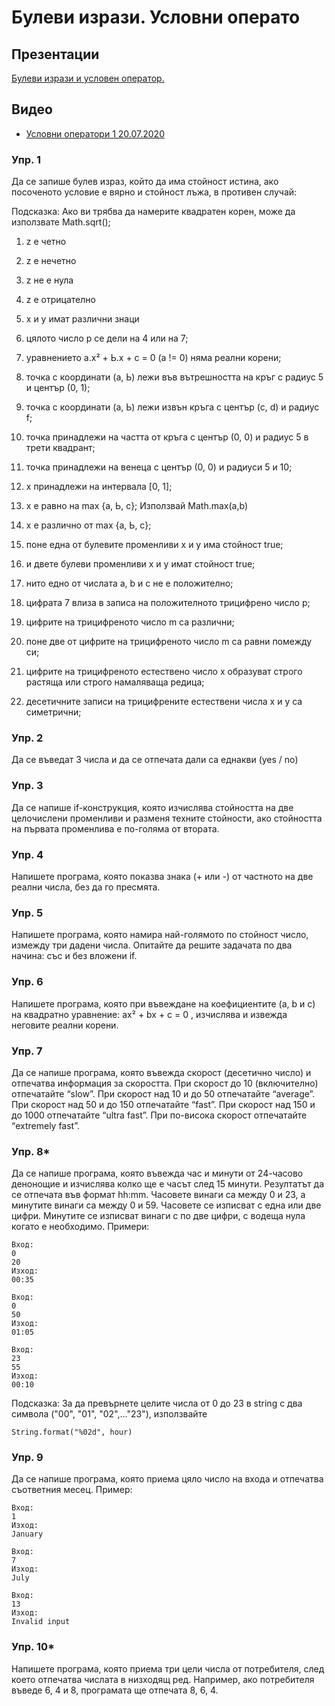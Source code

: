 # Булеви изрази. Условни операто

## Презентации
[Булеви изрази и условен оператор.](https://docs.google.com/presentation/d/1iNaNd5_vMVou-vEn3_s4YnuEcHGHn7YN7CjwZRrVzug/edit?usp=sharing)

## Видео
* [Условни оператори 1 20.07.2020](https://youtu.be/u4hhQFLa7XU)

### Упр. 1
Да се запише  булев  израз,  който да има стойност истина,  ако  посоченото условие е вярно и стойност лъжа, в противен случай:

Подсказка: Ако ви трябва да намерите квадратен корен, може да използвате Math.sqrt();

1) z е четно

2) z e нечетно

3) z не е нула

4) z е отрицателно

5) x и y имат различни знаци

6) цялото число р се дели на 4 или на 7;

7) уравнението а.х² + Ь.х + с = 0 (а != 0) няма реални корени;

8) точка с координати (а, Ь) лежи във вътрешността на кръг с радиус 5 и център (0,  1);

9) точка с координати (а, Ь) лежи извън кръга с център (с, d) и радиус f;

10) точка принадлежи на частта от кръга с център (0, 0) и радиус 5 в трети квадрант;

11) точка принадлежи на венеца с център (0, 0) и радиуси 5 и 10;

12) х принадлежи на интервала [0, 1];

13) х е равно на max {а, Ь, с}; Използвай Math.max(a,b)

14) х е различно от max {а, Ь, с};

15) поне една от булевите променливи х и у има стойност true;

16) и двете булеви променливи х и у имат стойност true;

17) нито едно от числата a, b и с не е положително;

18) цифрата 7 влиза в записа на положителното трицифрено число р;

19) цифрите на трицифреното число m са различни;

20) поне две от цифрите на трицифреното число m са равни помежду си;

21) цифрите на трицифреното естествено число х образуват строго растяща или строго намаляваща редица;

22) десетичните записи на трицифрените естествени числа х и у са симетрични;

### Упр. 2
Да се въведат 3 числа и да се отпечата дали са еднакви (yes / no) 

### Упр. 3
Да се напише if-конструкция, която изчислява стойността на две целочислени променливи и разменя техните стойности, ако стойността на първата променлива е по-голяма от втората.

### Упр. 4
Напишете програма, която показва знака (+ или -) от частното на две реални числа, без да го пресмята.

### Упр. 5
Напишете програма, която намира най-голямото по стойност число, измежду три дадени числа. Опитайте да решите задачата по два начина: със и без вложени if.

### Упр. 6
Напишете програма, която при въвеждане на коефициентите (a, b и c) на квадратно уравнение: ax² + bx + c = 0 , изчислява и извежда неговите реални корени.

### Упр. 7
Да се напише програма, която въвежда скорост (десетично число) и отпечатва информация за скоростта. При скорост до 10 (включително) отпечатайте “slow”. При скорост над 10 и до 50 отпечатайте “average”. При скорост над 50 и до 150 отпечатайте “fast”. При скорост над 150 и до 1000 отпечатайте “ultra fast”. При по-висока скорост отпечатайте “extremely fast”.

### Упр. 8*
Да се напише програма, която въвежда час и минути от 24-часово денонощие и изчислява колко ще е часът след 15 минути. Резултатът да се отпечата във формат hh:mm. Часовете винаги са между 0 и 23, а минутите винаги са между 0 и 59. Часовете се изписват с една или две цифри. Минутите се изписват винаги с по две цифри, с водеща нула когато е необходимо. Примери: 
~~~
Вход:
0
20
Изход:
00:35

Вход:
0
50
Изход:
01:05

Вход:
23
55
Изход:
00:10
~~~

Подсказка: За да превърнете целите числа от 0 до 23 в string с два символа ("00", "01", "02",..."23"), използвайте
~~~
String.format("%02d", hour)
~~~

### Упр. 9
Да се напише програма, която приема цяло число на входа и отпечатва съответния месец. Пример:
~~~
Вход:
1
Изход:
January

Вход:
7
Изход:
July

Вход:
13
Изход:
Invalid input
~~~

### Упр. 10*
Напишете програма, която приема три цели числа от потребителя, след което отпечатва числата в низходящ ред. Например, ако потребителя въведе 6, 4 и 8, програмата ще отпечата 8, 6, 4. 
